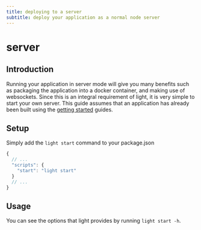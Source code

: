 ```yaml
---
title: deploying to a server
subtitle: deploy your application as a normal node server
---
```


# server

## Introduction

Running your application in server mode will give you many benefits such as packaging the application into a docker container, and making use of websockets. Since this is an integral requirement of light, it is very simple to start your own server. This guide assumes that an application has already been built using the [getting started](https://github.com/ludicrousxyz/light/tree/207804d2e826e1f45ff0c63ba7b17f61c563bd82/guides/getting-started/README.md) guides.

## Setup

Simply add the `light start` command to your package.json

```javascript
{
  // ...
  "scripts": {
    "start": "light start"
  }
  // ...
}
```

## Usage

You can see the options that light provides by running `light start -h`.

